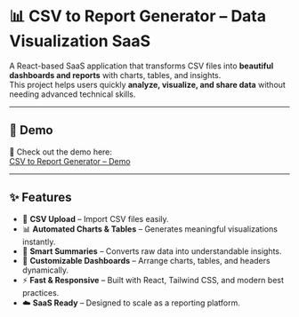 # 📊 CSV to Report Generator – Data Visualization SaaS  

A React-based SaaS application that transforms CSV files into **beautiful dashboards and reports** with charts, tables, and insights.  
This project helps users quickly **analyze, visualize, and share data** without needing advanced technical skills.  

---

## 🚀 Demo  
🎥 Check out the demo here:  
[CSV to Report Generator – Demo](https://jigdqwfhhikqsochomtq.supabase.co/storage/v1/object/public/csv/demo/reportify-480.mov)  

---

## ✨ Features  

- 📂 **CSV Upload** – Import CSV files easily.  
- 📊 **Automated Charts & Tables** – Generates meaningful visualizations instantly.  
- 📝 **Smart Summaries** – Converts raw data into understandable insights.  
- 🎨 **Customizable Dashboards** – Arrange charts, tables, and headers dynamically.  
- ⚡ **Fast & Responsive** – Built with React, Tailwind CSS, and modern best practices.  
- ☁️ **SaaS Ready** – Designed to scale as a reporting platform.  
